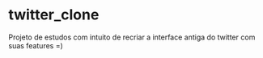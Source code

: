 # twitter_clone
Projeto de estudos com intuito de recriar a interface antiga do twitter com suas features =)
